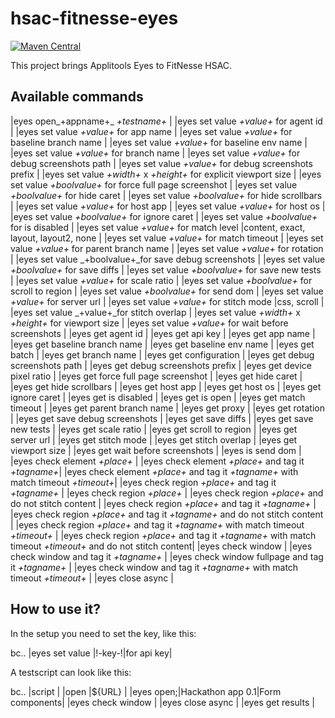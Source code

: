 # hsac-fitnesse-eyes
[![Maven Central](https://img.shields.io/maven-central/v/io.testsmith/hsac-fitnesse-eyes.svg?maxAge=86400)](https://mvnrepository.com/artifact/io.testsmith/hsac-fitnesse-eyes)

This project brings Applitools Eyes to FitNesse HSAC.

## Available commands

|eyes open_+appname+_ _+testname+_                           |
|eyes set value _+value+_ for agent id                                                              |
|eyes set value _+value+_ for app name                                                              |
|eyes set value _+value+_ for baseline branch name                                                  |
|eyes set value _+value+_ for baseline env name                                                     |
|eyes set value _+value+_ for branch name                                                           |
|eyes set value _+value+_ for debug screenshots path                                                |
|eyes set value _+value+_ for debug screenshots prefix                                              |
|eyes set value _+width+_ x _+height+_ for explicit viewport size                    |
|eyes set value _+boolvalue+_ for force full page screenshot                                            |
|eyes set value _+boolvalue+_ for hide caret                                                            |
|eyes set value _+boolvalue+_ for hide scrollbars                                                       |
|eyes set value _+value+_ for host app                                                              |
|eyes set value _+value+_ for host os                                                               |
|eyes set value _+boolvalue+_ for ignore caret                                                          |
|eyes set value _+boolvalue+_ for is disabled                                                           |
|eyes set value _+value+_ for match level |content, exact, layout, layout2, none                                                          |
|eyes set value _+value+_ for match timeout                                                         |
|eyes set value _+value+_ for parent branch name                                                    |
|eyes set value _+value+_ for rotation                                                              |
|eyes set value _+boolvalue+_for save debug screenshots                                                |
|eyes set value _+boolvalue+_ for save diffs                                                            |
|eyes set value _+boolvalue+_ for save new tests                                                        |
|eyes set value _+value+_ for scale ratio                                                           |
|eyes set value _+boolvalue+_ for scroll to region                                                      |
|eyes set value _+boolvalue+_ for send dom                                                              |
|eyes set value _+value+_ for server url                                                            |
|eyes set value _+value+_ for stitch mode |css, scroll                                                          |
|eyes set value _+value+_for stitch overlap                                                        |
|eyes set value _+width+_ x _+height+_ for viewport size                             |
|eyes set value _+value+_ for wait before screenshots                                               |
|eyes get agent id                                                                            |
|eyes get api key                                                                             |
|eyes get app name                                                                            |
|eyes get baseline branch name                                                                |
|eyes get baseline env name                                                                   |
|eyes get batch                                                                               |
|eyes get branch name                                                                         |
|eyes get configuration                                                                       |
|eyes get debug screenshots path                                                              |
|eyes get debug screenshots prefix                                                            |
|eyes get device pixel ratio                                                                  |
|eyes get force full page screenshot                                                          |
|eyes get hide caret                                                                          |
|eyes get hide scrollbars                                                                     |
|eyes get host app                                                                            |
|eyes get host os                                                                             |
|eyes get ignore caret                                                                        |
|eyes get is disabled                                                                         |
|eyes get is open                                                                             |
|eyes get match timeout                                                                       |
|eyes get parent branch name                                                                  |
|eyes get proxy                                                                               |
|eyes get rotation                                                                            |
|eyes get save debug screenshots                                                              |
|eyes get save diffs                                                                          |
|eyes get save new tests                                                                      |
|eyes get scale ratio                                                                         |
|eyes get scroll to region                                                                    |
|eyes get server url                                                                          |
|eyes get stitch mode                                                                         |
|eyes get stitch overlap                                                                      |
|eyes get viewport size                                                                       |
|eyes get wait before screenshots                                                             |
|eyes is send dom                                                                             |
|eyes check element _+place+_                                                        |
|eyes check element _+place+_ and tag it _+tagname+_|
|eyes check element _+place+_ and tag it _+tagname+_ with match timeout _+timeout+_|
|eyes check region _+place+_ and tag it _+tagname+_                              |
|eyes check region _+place+_                                                                          |
|eyes check region _+place+_ and do not stitch content                                                 |
|eyes check region _+place+_ and tag it _+tagname+_                        |
|eyes check region _+place+_ and tag it _+tagname+_ and do not stitch content                     |
|eyes check region _+place+_ and tag it _+tagname+_ with match timeout _+timeout+_                    |
|eyes check region _+place+_ and tag it _+tagname+_ with match timeout _+timeout+_ and do not stitch content|
|eyes check window                                                                                                                  |
|eyes check window and tag it _+tagname+_                                                                   |
|eyes check window fullpage and tag it _+tagname+_                                                                        |
|eyes check window and tag it _+tagname+_ with match timeout _+timeout+_                                                    |
|eyes close async                                                                                                                   |

## How to use it?

In the setup you need to set the key, like this:

bc.. |eyes set value                  |!-key-!|for api key|

A testscript can look like this:

bc..
|script                                      |
|open      |${URL}                           |
|eyes open;|Hackathon app 0.1|Form components|
|eyes check window                           |
|eyes close async                            |
|eyes get results            |